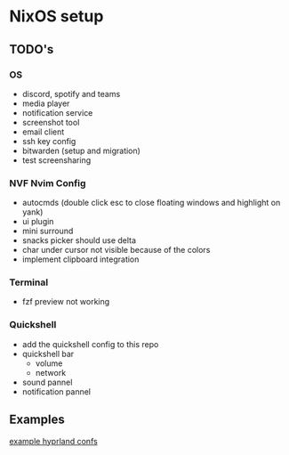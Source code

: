 # NixOS setup

## TODO's

### OS

- discord, spotify and teams
- media player
- notification service
- screenshot tool
- email client
- ssh key config
- bitwarden (setup and migration)
- test screensharing

### NVF Nvim Config

- autocmds (double click esc to close floating windows and highlight on yank)
- ui plugin
- mini surround
- snacks picker should use delta
- char under cursor not visible because of the colors
- implement clipboard integration

### Terminal

- fzf preview not working

### Quickshell

- add the quickshell config to this repo
- quickshell bar
    - volume
    - network
- sound pannel
- notification pannel

## Examples

[example hyprland confs](https://wiki.hypr.land/Configuring/Example-configurations/)

